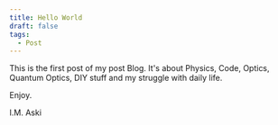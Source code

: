 ```yaml
---
title: Hello World
draft: false
tags:
  - Post
---
```

This is the first post of my post Blog. It's about Physics, Code, Optics, Quantum Optics, DIY stuff and my struggle with daily life.

Enjoy.

I.M. Aski
